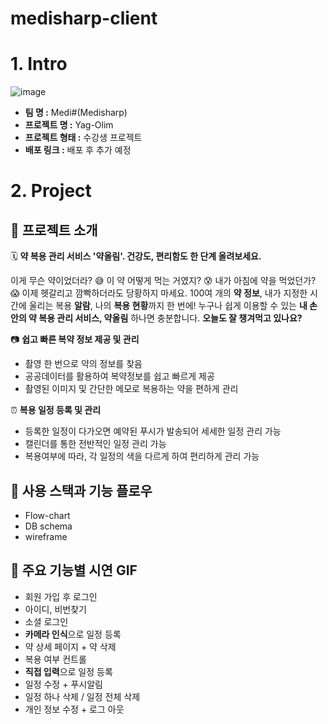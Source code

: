 # medisharp-client
# 1. Intro

![image](https://user-images.githubusercontent.com/55108539/104281084-40254280-54f0-11eb-9ea0-5f626dc9ef35.png)

- **팀 명 :** Medi#(Medisharp)
- **프로젝트 명 :** Yag-Olim
- **프로젝트 형태 :** 수강생 프로젝트
- **배포 링크 :** 배포 후 추가 예정

# 2. Project

## 💊 프로젝트 소개

🗓 **약 복용 관리 서비스 '약올림'. 건강도, 편리함도 한 단계 올려보세요.**

이게 무슨 약이었더라? 😅 이 약 어떻게 먹는 거였지? 😰 내가 아침에 약을 먹었던가? 😱
이제 헷갈리고 깜빡하더라도 당황하지 마세요.
100여 개의 **약 정보**, 
내가 지정한 시간에 울리는 복용 **알람**,
나의 **복용 현황**까지 한 번에!
누구나 쉽게 이용할 수 있는 **내 손 안의 약 복용 관리 서비스, 약올림** 하나면 충분합니다.
**오늘도 잘 챙겨먹고 있나요?**

 📷 **쉽고 빠른 복약 정보 제공 및 관리**

- 촬영 한 번으로 약의 정보를 찾음
- 공공데이터를 활용하여 복약정보를 쉽고 빠르게 제공
- 촬영된 이미지 및 간단한 메모로 복용하는 약을 편하게 관리

 ⏰ **복용 일정 등록 및 관리**

- 등록한 일정이 다가오면 예약된 푸시가 발송되어 세세한 일정 관리 가능
- 캘린더를 통한 전반적인 일정 관리 가능
- 복용여부에 따라, 각 일정의 색을 다르게 하여 편리하게 관리 가능

## 💊 사용 스택과 기능 플로우
- Flow-chart
- DB schema
- wireframe

## 💊  주요 기능별 시연 GIF

- 회원 가입 후 로그인
- 아이디, 비번찾기
- 소셜 로그인
- **카메라 인식**으로 일정 등록
- 약 상세 페이지 + 약 삭제
- 복용 여부 컨트롤
- **직접 입력**으로 일정 등록
- 일정 수정 + 푸시알림
- 일정 하나 삭제 / 일정 전체 삭제
- 개인 정보 수정 + 로그 아웃
